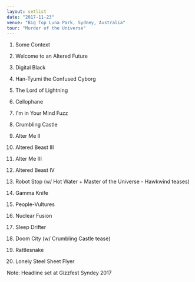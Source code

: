 ```yaml
---
layout: setlist
date: "2017-11-23"
venue: "Big Top Luna Park, Sydney, Australia"
tour: "Murder of the Universe"
---
```



 1. Some Context

 2. Welcome to an Altered Future

 3. Digital Black

 4. Han-Tyumi the Confused Cyborg

 5. The Lord of Lightning

 6. Cellophane

 7. I'm in Your Mind Fuzz

 8. Crumbling Castle

 9. Alter Me II

10. Altered Beast III

11. Alter Me III

12. Altered Beast IV

13. Robot Stop
    (w/ Hot Water + Master of the Universe - Hawkwind teases)

14. Gamma Knife

15. People-Vultures

16. Nuclear Fusion

17. Sleep Drifter

18. Doom City
    (w/ Crumbling Castle tease)

19. Rattlesnake

20. Lonely Steel Sheet Flyer

Note: Headline set at Gizzfest Syndey 2017
